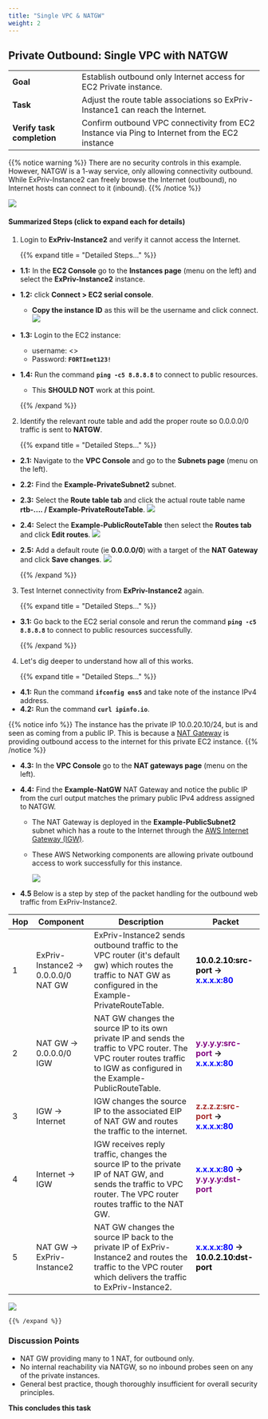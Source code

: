 ```yaml
---
title: "Single VPC & NATGW"
weight: 2
---
```



## **Private Outbound: Single VPC with NATGW** 
|                            |    |  
|----------------------------| ----
| **Goal**                   | Establish outbound only Internet access for EC2 Private instance.
| **Task**                   | Adjust the route table associations so ExPriv-Instance1 can reach the Internet.
| **Verify task completion** | Confirm outbound VPC connectivity from EC2 Instance via Ping to Internet from the EC2 instance

{{% notice warning %}} 
There are no security controls in this example. However, NATGW is a 1-way service, only allowing connectivity outbound.  While ExPriv-Instance2 can freely browse the Internet (outbound), no Internet hosts can connect to it (inbound).
{{% /notice %}}

![](../image-vpc-example.png)

#### Summarized Steps (click to expand each for details)

1. Login to **ExPriv-Instance2** and verify it cannot access the Internet.

    {{% expand title = "Detailed Steps..." %}}

- **1.1:** In the **EC2 Console** go to the **Instances page** (menu on the left) and select the **ExPriv-Instance2** instance.
- **1.2:** click **Connect > EC2 serial console**.
    - **Copy the instance ID** as this will be the username and click connect.
  ![](image-t1-4.png)
- **1.3:** Login to the EC2 instance:
    - username: <<copied Instance ID from above>>
    - Password: **`FORTInet123!`**
- **1.4:** Run the command **`ping -c5 8.8.8.8`** to connect to public resources.
  - This **SHOULD NOT** work at this point.

   {{% /expand %}}

2. Identify the relevant route table and add the proper route so 0.0.0.0/0 traffic is sent to **NATGW**.

    {{% expand title = "Detailed Steps..." %}}

- **2.1:** Navigate to the **VPC Console** and go to the **Subnets page** (menu on the left).
- **2.2:** Find the **Example-PrivateSubnet2** subnet.
- **2.3:** Select the **Route table tab** and click the actual route table name **rtb-.... / Example-PrivateRouteTable**.
  ![](image-t2-1.png)
- **2.4:** Select the **Example-PublicRouteTable** then select the **Routes tab** and click **Edit routes**.
  ![](image-t2-2.png)
- **2.5:** Add a default route (ie **0.0.0.0/0**) with a target of the **NAT Gateway** and click **Save changes**.
  ![](image-t2-3.png)

    {{% /expand %}}

3. Test Internet connectivity from **ExPriv-Instance2** again.

    {{% expand title = "Detailed Steps..." %}}

- **3.1:** Go back to the EC2 serial console and rerun the command **`ping -c5 8.8.8.8`** to connect to public resources successfully. 

   {{% /expand %}}

4. Let's dig deeper to understand how all of this works. 

    {{% expand title = "Detailed Steps..." %}}
	
- **4.1:** Run the command **`ifconfig ens5`** and take note of the instance IPv4 address. 
- **4.2:** Run the command **`curl ipinfo.io`**.

{{% notice info %}}
The instance has the private IP 10.0.20.10/24, but is and seen as coming from a public IP. This is because a [NAT Gateway](https://docs.aws.amazon.com/vpc/latest/userguide/vpc-nat-gateway.html) is providing outbound access to the internet for this private EC2 instance.
{{% /notice %}}

- **4.3:** In the **VPC Console** go to the **NAT gateways page** (menu on the left). 
- **4.4:** Find the **Example-NatGW** NAT Gateway and notice the public IP from the curl output matches the primary public IPv4 address assigned to NATGW. 
  - The NAT Gateway is deployed in the **Example-PublicSubnet2** subnet which has a route to the Internet through the [AWS Internet Gateway (IGW)](https://docs.aws.amazon.com/vpc/latest/userguide/VPC_Internet_Gateway.html).
  - These AWS Networking components are allowing private outbound access to work successfully for this instance.

    ![](image-t2-4.png)

- **4.5** Below is a step by step of the packet handling for the outbound web traffic from ExPriv-Instance2.

Hop | Component | Description | Packet |
---|---|---|---|
1 | ExPriv-Instance2 -> 0.0.0.0/0 NAT GW | ExPriv-Instance2 sends outbound traffic to the VPC router (it's default gw) which routes the traffic to NAT GW as configured in the Example-PrivateRouteTable. | **<span style="color:black">10.0.2.10:src-port</span> -> <span style="color:blue">x.x.x.x:80</span>** |
2 | NAT GW -> 0.0.0.0/0 IGW | NAT GW changes the source IP to its own private IP and sends the traffic to VPC router. The VPC router routes traffic to IGW as configured in the Example-PublicRouteTable. | **<span style="color:purple">y.y.y.y:src-port</span> -> <span style="color:blue">x.x.x.x:80</span>** |
3 | IGW -> Internet | IGW changes the source IP to the associated EIP of NAT GW and routes the traffic to the internet. | **<span style="color:brown">z.z.z.z:src-port</span> -> <span style="color:blue">x.x.x.x:80</span>** |
4 | Internet -> IGW | IGW receives reply traffic, changes the source IP to the private IP of NAT GW, and sends the traffic to VPC router. The VPC router routes traffic to the NAT GW. | **<span style="color:blue">x.x.x.x:80</span> -> <span style="color:purple">y.y.y.y:dst-port</span>** |
5 | NAT GW -> ExPriv-Instance2 | NAT GW changes the source IP back to the private IP of ExPriv-Instance2 and routes the traffic to the VPC router which delivers the traffic to ExPriv-Instance2. | **<span style="color:blue">x.x.x.x:80</span> -> <span style="color:black">10.0.2.10:dst-port</span>** |

  ![](image-t2-5.png)

    {{% /expand %}}

### Discussion Points
- NAT GW providing many to 1 NAT, for outbound only.
- No internal reachability via NATGW, so no inbound probes seen on any of the private instances.
- General best practice, though thoroughly insufficient for overall security principles.
  
**This concludes this task**
